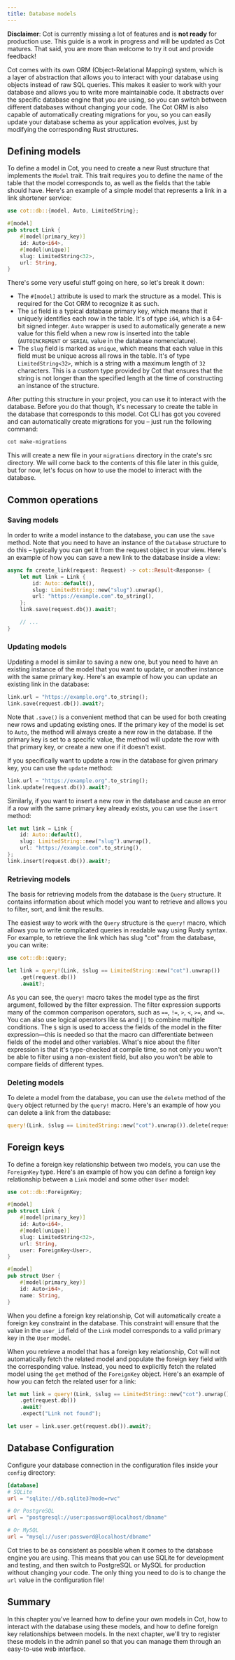 ```yaml
---
title: Database models
---
```


<div class="alert alert-warning" role="alert"><strong>Disclaimer</strong>: Cot is currently missing a lot of features and is <strong>not ready</strong> for production use. This guide is a work in progress and will be updated as Cot matures. That said, you are more than welcome to try it out and provide feedback!</div>

Cot comes with its own ORM (Object-Relational Mapping) system, which is a layer of abstraction that allows you to interact with your database using objects instead of raw SQL queries. This makes it easier to work with your database and allows you to write more maintainable code. It abstracts over the specific database engine that you are using, so you can switch between different databases without changing your code. The Cot ORM is also capable of automatically creating migrations for you, so you can easily update your database schema as your application evolves, just by modifying the corresponding Rust structures.

## Defining models

To define a model in Cot, you need to create a new Rust structure that implements the `Model` trait. This trait requires you to define the name of the table that the model corresponds to, as well as the fields that the table should have. Here's an example of a simple model that represents a link in a link shortener service:

```rust
use cot::db::{model, Auto, LimitedString};

#[model]
pub struct Link {
    #[model(primary_key)]
    id: Auto<i64>,
    #[model(unique)]
    slug: LimitedString<32>,
    url: String,
}
```

There's some very useful stuff going on here, so let's break it down:

* The `#[model]` attribute is used to mark the structure as a model. This is required for the Cot ORM to recognize it as such.
* The `id` field is a typical database primary key, which means that it uniquely identifies each row in the table. It's of type `i64`, which is a 64-bit signed integer. `Auto` wrapper is used to automatically generate a new value for this field when a new row is inserted into the table (`AUTOINCREMENT` or `SERIAL` value in the database nomenclature).
* The `slug` field is marked as `unique`, which means that each value in this field must be unique across all rows in the table. It's of type `LimitedString<32>`, which is a string with a maximum length of `32` characters. This is a custom type provided by Cot that ensures that the string is not longer than the specified length at the time of constructing an instance of the structure.

After putting this structure in your project, you can use it to interact with the database. Before you do that though, it's necessary to create the table in the database that corresponds to this model. Cot CLI has got you covered and can automatically create migrations for you – just run the following command:

```bash
cot make-migrations
```

This will create a new file in your `migrations` directory in the crate's src directory. We will come back to the contents of this file later in this guide, but for now, let's focus on how to use the model to interact with the database.

## Common operations

### Saving models

In order to write a model instance to the database, you can use the `save` method. Note that you need to have an instance of the `Database` structure to do this – typically you can get it from the request object in your view. Here's an example of how you can save a new link to the database inside a view:

```rust
async fn create_link(request: Request) -> cot::Result<Response> {
    let mut link = Link {
        id: Auto::default(),
        slug: LimitedString::new("slug").unwrap(),
        url: "https://example.com".to_string(),
    };
    link.save(request.db()).await?;

    // ...
}
```

### Updating models

Updating a model is similar to saving a new one, but you need to have an existing instance of the model that you want to update, or another instance with the same primary key. Here's an example of how you can update an existing link in the database:

```rust
link.url = "https://example.org".to_string();
link.save(request.db()).await?;
```

Note that `.save()` is a convenient method that can be used for both creating new rows and updating existing ones. If the primary key of the model is set to `Auto`, the method will always create a new row in the database. If the primary key is set to a specific value, the method will update the row with that primary key, or create a new one if it doesn't exist.

If you specifically want to update a row in the database for given primary key, you can use the `update` method:

```rust
link.url = "https://example.org".to_string();
link.update(request.db()).await?;
```

Similarly, if you want to insert a new row in the database and cause an error if a row with the same primary key already exists, you can use the `insert` method:

```rust
let mut link = Link {
    id: Auto::default(),
    slug: LimitedString::new("slug").unwrap(),
    url: "https://example.com".to_string(),
};
link.insert(request.db()).await?;
```

### Retrieving models

The basis for retrieving models from the database is the `Query` structure. It contains information about which model you want to retrieve and allows you to filter, sort, and limit the results.

The easiest way to work with the `Query` structure is the `query!` macro, which allows you to write complicated queries in readable way using Rusty syntax. For example, to retrieve the link which has slug "cot" from the database, you can write:

```rust
use cot::db::query;

let link = query!(Link, $slug == LimitedString::new("cot").unwrap())
    .get(request.db())
    .await?;
```

As you can see, the `query!` macro takes the model type as the first argument, followed by the filter expression. The filter expression supports many of the common comparison operators, such as `==`, `!=`, `>`, `<`, `>=`, and `<=`. You can also use logical operators like `&&` and `||` to combine multiple conditions. The `$` sign is used to access the fields of the model in the filter expression—this is needed so that the macro can differentiate between fields of the model and other variables. What's nice about the filter expression is that it's type-checked at compile time, so not only you won't be able to filter using a non-existent field, but also you won't be able to compare fields of different types.

### Deleting models

To delete a model from the database, you can use the `delete` method of the `Query` object returned by the `query!` macro. Here's an example of how you can delete a link from the database:

```rust
query!(Link, $slug == LimitedString::new("cot").unwrap()).delete(request.db()).await?;
```

## Foreign keys

To define a foreign key relationship between two models, you can use the `ForeignKey` type. Here's an example of how you can define a foreign key relationship between a `Link` model and some other `User` model:

```rust
use cot::db::ForeignKey;

#[model]
pub struct Link {
    #[model(primary_key)]
    id: Auto<i64>,
    #[model(unique)]
    slug: LimitedString<32>,
    url: String,
    user: ForeignKey<User>,
}

#[model]
pub struct User {
    #[model(primary_key)]
    id: Auto<i64>,
    name: String,
}
```

When you define a foreign key relationship, Cot will automatically create a foreign key constraint in the database. This constraint will ensure that the value in the `user_id` field of the `Link` model corresponds to a valid primary key in the `User` model.

When you retrieve a model that has a foreign key relationship, Cot will not automatically fetch the related model and populate the foreign key field with the corresponding value. Instead, you need to explicitly fetch the related model using the `get` method of the `ForeignKey` object. Here's an example of how you can fetch the related user for a link:

```rust
let mut link = query!(Link, $slug == LimitedString::new("cot").unwrap())
    .get(request.db())
    .await?
    .expect("Link not found");

let user = link.user.get(request.db()).await?;
```

## Database Configuration

Configure your database connection in the configuration files inside your `config` directory:

```toml
[database]
# SQLite
url = "sqlite://db.sqlite3?mode=rwc"

# Or PostgreSQL
url = "postgresql://user:password@localhost/dbname"

# Or MySQL
url = "mysql://user:password@localhost/dbname"
```

Cot tries to be as consistent as possible when it comes to the database engine you are using. This means that you can use SQLite for development and testing, and then switch to PostgreSQL or MySQL for production without changing your code. The only thing you need to do is to change the `url` value in the configuration file!

## Summary

In this chapter you've learned how to define your own models in Cot, how to interact with the database using these models, and how to define foreign key relationships between models. In the next chapter, we'll try to register these models in the admin panel so that you can manage them through an easy-to-use web interface.

